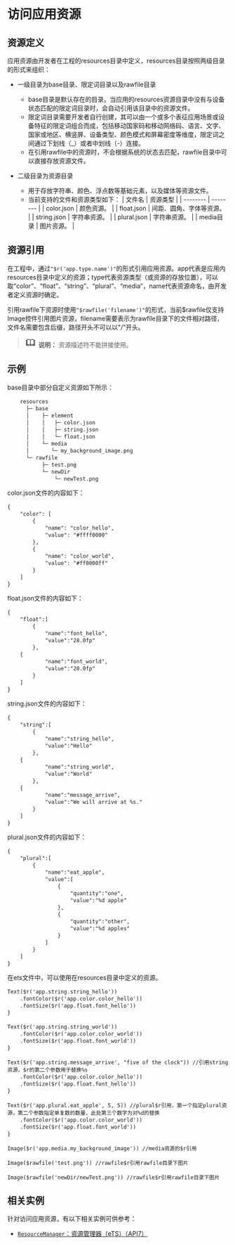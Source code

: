 # 访问应用资源


## 资源定义

应用资源由开发者在工程的resources目录中定义，resources目录按照两级目录的形式来组织：

- 一级目录为base目录、限定词目录以及rawfile目录
  - base目录是默认存在的目录。当应用的resources资源目录中没有与设备状态匹配的限定词目录时，会自动引用该目录中的资源文件。
  - 限定词目录需要开发者自行创建，其可以由一个或多个表征应用场景或设备特征的限定词组合而成，包括移动国家码和移动网络码、语言、文字、国家或地区、横竖屏、设备类型、颜色模式和屏幕密度等维度，限定词之间通过下划线（_）或者中划线（-）连接。
  - 在引用rawfile中的资源时，不会根据系统的状态去匹配，rawfile目录中可以直接存放资源文件。

- 二级目录为资源目录
  - 用于存放字符串、颜色、浮点数等基础元素，以及媒体等资源文件。
  - 当前支持的文件和资源类型如下：
       | 文件名 | 资源类型 | 
     | -------- | -------- |
     | color.json | 颜色资源。 | 
     | float.json | 间距、圆角、字体等资源。 | 
     | string.json | 字符串资源。 | 
     | plural.json | 字符串资源。 | 
     | media目录 | 图片资源。 |


## 资源引用

在工程中，通过```"$r('app.type.name')"```的形式引用应用资源。app代表是应用内resources目录中定义的资源；type代表资源类型（或资源的存放位置），可以取“color”、“float”、“string”、“plural”、“media”，name代表资源命名，由开发者定义资源时确定。

引用rawfile下资源时使用```"$rawfile('filename')"```的形式，当前$rawfile仅支持Image控件引用图片资源，filename需要表示为rawfile目录下的文件相对路径，文件名需要包含后缀，路径开头不可以以"/"开头。

> ![icon-note.gif](public_sys-resources/icon-note.gif) **说明：**
> 资源描述符不能拼接使用。


## 示例

base目录中部分自定义资源如下所示：


```
    resources
      ├─ base 
      │    ├─ element 
      │    │   ├─ color.json
      │    │   ├─ string.json
      │    │   └─ float.json
      │    └─ media
      │       └─ my_background_image.png
      └─ rawfile
           ├─ test.png
           └─ newDir
               └─ newTest.png  
```

color.json文件的内容如下：


```
{
    "color": [
        {
            "name": "color_hello",
            "value": "#ffff0000"
        },
        {
            "name": "color_world",
            "value": "#ff0000ff"
        }
    ]
}
```

float.json文件的内容如下：


```
{
    "float":[
        {
            "name":"font_hello",
            "value":"28.0fp"
        },
	{
            "name":"font_world",
            "value":"20.0fp"
        }
    ]
}
```

string.json文件的内容如下：


```
{
    "string":[
        {
            "name":"string_hello",
            "value":"Hello"
        },
	{
            "name":"string_world",
            "value":"World"
        },
	{
            "name":"message_arrive",
            "value":"We will arrive at %s."
        }
    ]
}
```

plural.json文件的内容如下：


```
{
    "plural":[
        {
            "name":"eat_apple",
            "value":[
                {
                    "quantity":"one",
                    "value":"%d apple"
                },
                {
                    "quantity":"other",
                    "value":"%d apples"
                }
            ]
        }
    ]
}
```

  在ets文件中，可以使用在resources目录中定义的资源。

```
Text($r('app.string.string_hello'))
    .fontColor($r('app.color.color_hello'))
    .fontSize($r('app.float.font_hello'))
}

Text($r('app.string.string_world'))
    .fontColor($r('app.color.color_world'))
    .fontSize($r('app.float.font_world'))
}

Text($r('app.string.message_arrive', "five of the clock")) //引用string资源，$r的第二个参数用于替换%s
    .fontColor($r('app.color.color_hello'))
    .fontSize($r('app.float.font_hello'))
}

Text($r('app.plural.eat_apple', 5, 5)) //plural$r引用，第一个指定plural资源，第二个参数指定单复数的数量，此处第三个数字为对%d的替换
    .fontColor($r('app.color.color_world'))
    .fontSize($r('app.float.font_world'))
}

Image($r('app.media.my_background_image')) //media资源的$r引用

Image($rawfile('test.png')) //rawfile$r引用rawfile目录下图片

Image($rawfile('newDir/newTest.png')) //rawfile$r引用rawfile目录下图片
```


## 相关实例

针对访问应用资源，有以下相关实例可供参考：

- [`ResourceManager`：资源管理器（eTS）（API7）](https://gitee.com/openharmony/app_samples/blob/master/common/ResourceManager)
